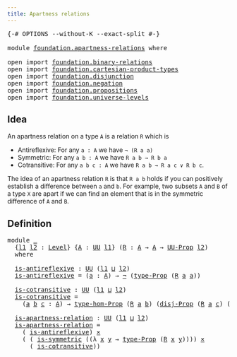 ```yaml
---
title: Apartness relations
---
```


<pre class="Agda"><a id="45" class="Symbol">{-#</a> <a id="49" class="Keyword">OPTIONS</a> <a id="57" class="Pragma">--without-K</a> <a id="69" class="Pragma">--exact-split</a> <a id="83" class="Symbol">#-}</a>

<a id="88" class="Keyword">module</a> <a id="95" href="foundation.apartness-relations.html" class="Module">foundation.apartness-relations</a> <a id="126" class="Keyword">where</a>

<a id="133" class="Keyword">open</a> <a id="138" class="Keyword">import</a> <a id="145" href="foundation.binary-relations.html" class="Module">foundation.binary-relations</a>
<a id="173" class="Keyword">open</a> <a id="178" class="Keyword">import</a> <a id="185" href="foundation.cartesian-product-types.html" class="Module">foundation.cartesian-product-types</a>
<a id="220" class="Keyword">open</a> <a id="225" class="Keyword">import</a> <a id="232" href="foundation.disjunction.html" class="Module">foundation.disjunction</a>
<a id="255" class="Keyword">open</a> <a id="260" class="Keyword">import</a> <a id="267" href="foundation.negation.html" class="Module">foundation.negation</a>
<a id="287" class="Keyword">open</a> <a id="292" class="Keyword">import</a> <a id="299" href="foundation.propositions.html" class="Module">foundation.propositions</a>
<a id="323" class="Keyword">open</a> <a id="328" class="Keyword">import</a> <a id="335" href="foundation.universe-levels.html" class="Module">foundation.universe-levels</a>
</pre>
## Idea

An apartness relation on a type `A` is a relation `R` which is

  - Antireflexive: For any `a : A` we have `¬ (R a a)`
  - Symmetric: For any `a b : A` we have `R a b → R b a`
  - Cotransitive: For any `a b c : A` we have `R a b → R a c ∨ R b c`.

The idea of an apartness relation `R` is that `R a b` holds if you can positively establish a difference between `a` and `b`. For example, two subsets `A` and `B` of a type `X` are apart if we can find an element that is in the symmetric difference of `A` and `B`.

## Definition

<pre class="Agda"><a id="913" class="Keyword">module</a> <a id="920" href="foundation.apartness-relations.html#920" class="Module">_</a>
  <a id="924" class="Symbol">{</a><a id="925" href="foundation.apartness-relations.html#925" class="Bound">l1</a> <a id="928" href="foundation.apartness-relations.html#928" class="Bound">l2</a> <a id="931" class="Symbol">:</a> <a id="933" href="Agda.Primitive.html#597" class="Postulate">Level</a><a id="938" class="Symbol">}</a> <a id="940" class="Symbol">{</a><a id="941" href="foundation.apartness-relations.html#941" class="Bound">A</a> <a id="943" class="Symbol">:</a> <a id="945" href="foundation-core.universe-levels.html#222" class="Primitive">UU</a> <a id="948" href="foundation.apartness-relations.html#925" class="Bound">l1</a><a id="950" class="Symbol">}</a> <a id="952" class="Symbol">(</a><a id="953" href="foundation.apartness-relations.html#953" class="Bound">R</a> <a id="955" class="Symbol">:</a> <a id="957" href="foundation.apartness-relations.html#941" class="Bound">A</a> <a id="959" class="Symbol">→</a> <a id="961" href="foundation.apartness-relations.html#941" class="Bound">A</a> <a id="963" class="Symbol">→</a> <a id="965" href="foundation-core.propositions.html#1380" class="Function">UU-Prop</a> <a id="973" href="foundation.apartness-relations.html#928" class="Bound">l2</a><a id="975" class="Symbol">)</a>
  <a id="979" class="Keyword">where</a>

  <a id="988" href="foundation.apartness-relations.html#988" class="Function">is-antireflexive</a> <a id="1005" class="Symbol">:</a> <a id="1007" href="foundation-core.universe-levels.html#222" class="Primitive">UU</a> <a id="1010" class="Symbol">(</a><a id="1011" href="foundation.apartness-relations.html#925" class="Bound">l1</a> <a id="1014" href="Agda.Primitive.html#810" class="Primitive Operator">⊔</a> <a id="1016" href="foundation.apartness-relations.html#928" class="Bound">l2</a><a id="1018" class="Symbol">)</a>
  <a id="1022" href="foundation.apartness-relations.html#988" class="Function">is-antireflexive</a> <a id="1039" class="Symbol">=</a> <a id="1041" class="Symbol">(</a><a id="1042" href="foundation.apartness-relations.html#1042" class="Bound">a</a> <a id="1044" class="Symbol">:</a> <a id="1046" href="foundation.apartness-relations.html#941" class="Bound">A</a><a id="1047" class="Symbol">)</a> <a id="1049" class="Symbol">→</a> <a id="1051" href="foundation-core.negation.html#452" class="Function">¬</a> <a id="1053" class="Symbol">(</a><a id="1054" href="foundation-core.propositions.html#1482" class="Function">type-Prop</a> <a id="1064" class="Symbol">(</a><a id="1065" href="foundation.apartness-relations.html#953" class="Bound">R</a> <a id="1067" href="foundation.apartness-relations.html#1042" class="Bound">a</a> <a id="1069" href="foundation.apartness-relations.html#1042" class="Bound">a</a><a id="1070" class="Symbol">))</a>

  <a id="1076" href="foundation.apartness-relations.html#1076" class="Function">is-cotransitive</a> <a id="1092" class="Symbol">:</a> <a id="1094" href="foundation-core.universe-levels.html#222" class="Primitive">UU</a> <a id="1097" class="Symbol">(</a><a id="1098" href="foundation.apartness-relations.html#925" class="Bound">l1</a> <a id="1101" href="Agda.Primitive.html#810" class="Primitive Operator">⊔</a> <a id="1103" href="foundation.apartness-relations.html#928" class="Bound">l2</a><a id="1105" class="Symbol">)</a>
  <a id="1109" href="foundation.apartness-relations.html#1076" class="Function">is-cotransitive</a> <a id="1125" class="Symbol">=</a>
    <a id="1131" class="Symbol">(</a><a id="1132" href="foundation.apartness-relations.html#1132" class="Bound">a</a> <a id="1134" href="foundation.apartness-relations.html#1134" class="Bound">b</a> <a id="1136" href="foundation.apartness-relations.html#1136" class="Bound">c</a> <a id="1138" class="Symbol">:</a> <a id="1140" href="foundation.apartness-relations.html#941" class="Bound">A</a><a id="1141" class="Symbol">)</a> <a id="1143" class="Symbol">→</a> <a id="1145" href="foundation-core.propositions.html#8463" class="Function">type-hom-Prop</a> <a id="1159" class="Symbol">(</a><a id="1160" href="foundation.apartness-relations.html#953" class="Bound">R</a> <a id="1162" href="foundation.apartness-relations.html#1132" class="Bound">a</a> <a id="1164" href="foundation.apartness-relations.html#1134" class="Bound">b</a><a id="1165" class="Symbol">)</a> <a id="1167" class="Symbol">(</a><a id="1168" href="foundation.disjunction.html#1135" class="Function">disj-Prop</a> <a id="1178" class="Symbol">(</a><a id="1179" href="foundation.apartness-relations.html#953" class="Bound">R</a> <a id="1181" href="foundation.apartness-relations.html#1132" class="Bound">a</a> <a id="1183" href="foundation.apartness-relations.html#1136" class="Bound">c</a><a id="1184" class="Symbol">)</a> <a id="1186" class="Symbol">(</a><a id="1187" href="foundation.apartness-relations.html#953" class="Bound">R</a> <a id="1189" href="foundation.apartness-relations.html#1134" class="Bound">b</a> <a id="1191" href="foundation.apartness-relations.html#1136" class="Bound">c</a><a id="1192" class="Symbol">))</a>

  <a id="1198" href="foundation.apartness-relations.html#1198" class="Function">is-apartness-relation</a> <a id="1220" class="Symbol">:</a> <a id="1222" href="foundation-core.universe-levels.html#222" class="Primitive">UU</a> <a id="1225" class="Symbol">(</a><a id="1226" href="foundation.apartness-relations.html#925" class="Bound">l1</a> <a id="1229" href="Agda.Primitive.html#810" class="Primitive Operator">⊔</a> <a id="1231" href="foundation.apartness-relations.html#928" class="Bound">l2</a><a id="1233" class="Symbol">)</a>
  <a id="1237" href="foundation.apartness-relations.html#1198" class="Function">is-apartness-relation</a> <a id="1259" class="Symbol">=</a>
    <a id="1265" class="Symbol">(</a> <a id="1267" href="foundation.apartness-relations.html#988" class="Function">is-antireflexive</a><a id="1283" class="Symbol">)</a> <a id="1285" href="foundation-core.cartesian-product-types.html#577" class="Function Operator">×</a>
    <a id="1291" class="Symbol">(</a> <a id="1293" class="Symbol">(</a> <a id="1295" href="foundation.binary-relations.html#1336" class="Function">is-symmetric</a> <a id="1308" class="Symbol">((λ</a> <a id="1312" href="foundation.apartness-relations.html#1312" class="Bound">x</a> <a id="1314" href="foundation.apartness-relations.html#1314" class="Bound">y</a> <a id="1316" class="Symbol">→</a> <a id="1318" href="foundation-core.propositions.html#1482" class="Function">type-Prop</a> <a id="1328" class="Symbol">(</a><a id="1329" href="foundation.apartness-relations.html#953" class="Bound">R</a> <a id="1331" href="foundation.apartness-relations.html#1312" class="Bound">x</a> <a id="1333" href="foundation.apartness-relations.html#1314" class="Bound">y</a><a id="1334" class="Symbol">))))</a> <a id="1339" href="foundation-core.cartesian-product-types.html#577" class="Function Operator">×</a>
      <a id="1347" class="Symbol">(</a> <a id="1349" href="foundation.apartness-relations.html#1076" class="Function">is-cotransitive</a><a id="1364" class="Symbol">))</a>
</pre>